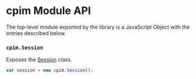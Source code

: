 # cpim Module API

The top-level module exported by the library is a JavaScript Object with the entries described below.


### `cpim.Session`

Exposes the [Session](Session.md) class.

```javascript
var session = new cpim.Session();
```
